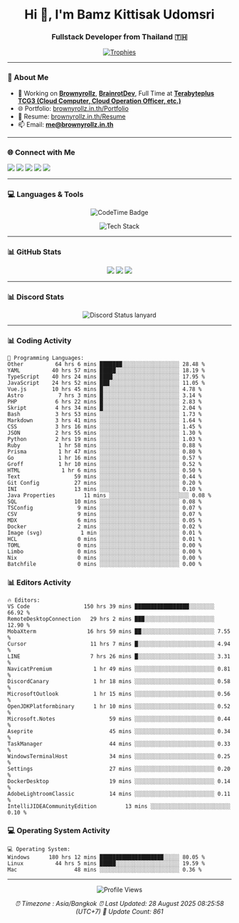 <h1 align="center">Hi 👋, I'm Bamz Kittisak Udomsri</h1>
<h3 align="center">Fullstack Developer from Thailand 🇹🇭</h3>

<p align="center">
  <a href="https://github.com/ryo-ma/github-profile-trophy">
    <img src="https://github-profile-trophy.vercel.app/?username=brownyroll" alt="Trophies" />
  </a>
</p>

---

### 🔧 About Me

- 🔭 Working on [**Brownyrollz**](https://github.com/Brownyrollz), [**BrainrotDev**](https://github.com/brainrotdev), Full Time at [**Terabyteplus TCG3 (Cloud Computer, Cloud Operation Officer, etc.)**](https://tcloud.in.th)
- 🌐 Portfolio: [brownyrollz.in.th/Portfolio](https://Brownyrollz.in.th/Portfolio)
- 📄 Resume: [brownyrollz.in.th/Resume](https://Brownyrollz.in.th/Resume)
- 📫 Email: **me@brownyrollz.in.th**
---

### 🌐 Connect with Me

<p align="left">
  <a href="https://codepen.io/brownyroll" target="_blank"><img src="https://img.shields.io/badge/CodePen-000?style=for-the-badge&logo=codepen&logoColor=white" /></a>
  <a href="https://fb.com/brownyroll.bbamz" target="_blank"><img src="https://img.shields.io/badge/Facebook-1877F2?style=for-the-badge&logo=facebook&logoColor=white" /></a>
  <a href="https://instagram.com/brownyroll.darkalich" target="_blank"><img src="https://img.shields.io/badge/Instagram-E4405F?style=for-the-badge&logo=instagram&logoColor=white" /></a>
  <a href="https://www.youtube.com/c/brownyrollz" target="_blank"><img src="https://img.shields.io/badge/YouTube-FF0000?style=for-the-badge&logo=youtube&logoColor=white" /></a>
  <a href="https://discord.gg/yyJRFxTXGU" target="_blank"><img src="https://img.shields.io/badge/Discord-5865F2?style=for-the-badge&logo=discord&logoColor=white" /></a>
</p>

---

### 💻 Languages & Tools

<p align="center">
  <img href="https://codetime.dev" alt="CodeTime Badge" src="https://shields.jannchie.com/endpoint?style=flat&color=222&url=https%3A%2F%2Fapi.codetime.dev%2Fv3%2Fusers%2Fshield%3Fuid%3D34055">
  <br/>
  <!--START_SECTION:tech-->
<p align="center">
  <img src="https://skillicons.dev/icons?i=html,css,js,ts,react,nextjs,nodejs,vue,php,laravel,dotnet,django,tailwind,bootstrap,express,arduino,mysql,sqlite,mongodb,nginx,docker,git,linux,figma,postman,astro,bash,bun,cloudflare,discord,discordjs" alt="Tech Stack" />
</p>
<!--END_SECTION:tech-->
</p>

---

### 📊 GitHub Stats

<p align="center">
  <img src="https://github-readme-stats.vercel.app/api?username=brownyroll&show_icons=true" />
  <img src="https://github-readme-stats.vercel.app/api/top-langs/?username=brownyroll&layout=compact" />
  <img src="https://github-readme-streak-stats.herokuapp.com/?user=brownyroll" />
</p>

---

### 📊 Discord Stats

<p align="center">
     <img alt='Discord Status lanyard' src='https://lanyard.cnrad.dev/api/280676963885121536' />
</p>

---

<p align="center">


### 📊 Coding Activity

<!--START_SECTION:waka-->
```text
💬 Programming Languages:
Other          64 hrs 6 mins ███████░░░░░░░░░░░░░░░░░░ 28.48 %
YAML          40 hrs 57 mins █████░░░░░░░░░░░░░░░░░░░░ 18.19 %
TypeScript    40 hrs 24 mins ████░░░░░░░░░░░░░░░░░░░░░ 17.95 %
JavaScript    24 hrs 52 mins ███░░░░░░░░░░░░░░░░░░░░░░ 11.05 %
Vue.js        10 hrs 45 mins █░░░░░░░░░░░░░░░░░░░░░░░░ 4.78 %
Astro           7 hrs 3 mins █░░░░░░░░░░░░░░░░░░░░░░░░ 3.14 %
PHP            6 hrs 22 mins █░░░░░░░░░░░░░░░░░░░░░░░░ 2.83 %
Skript         4 hrs 34 mins █░░░░░░░░░░░░░░░░░░░░░░░░ 2.04 %
Bash           3 hrs 53 mins ░░░░░░░░░░░░░░░░░░░░░░░░░ 1.73 %
Markdown       3 hrs 41 mins ░░░░░░░░░░░░░░░░░░░░░░░░░ 1.64 %
CSS            3 hrs 16 mins ░░░░░░░░░░░░░░░░░░░░░░░░░ 1.45 %
JSON           2 hrs 55 mins ░░░░░░░░░░░░░░░░░░░░░░░░░ 1.30 %
Python         2 hrs 19 mins ░░░░░░░░░░░░░░░░░░░░░░░░░ 1.03 %
Ruby            1 hr 58 mins ░░░░░░░░░░░░░░░░░░░░░░░░░ 0.88 %
Prisma          1 hr 47 mins ░░░░░░░░░░░░░░░░░░░░░░░░░ 0.80 %
Go              1 hr 16 mins ░░░░░░░░░░░░░░░░░░░░░░░░░ 0.57 %
Groff           1 hr 10 mins ░░░░░░░░░░░░░░░░░░░░░░░░░ 0.52 %
HTML             1 hr 6 mins ░░░░░░░░░░░░░░░░░░░░░░░░░ 0.50 %
Text                 59 mins ░░░░░░░░░░░░░░░░░░░░░░░░░ 0.44 %
Git Config           27 mins ░░░░░░░░░░░░░░░░░░░░░░░░░ 0.20 %
INI                  13 mins ░░░░░░░░░░░░░░░░░░░░░░░░░ 0.10 %
Java Properties         11 mins ░░░░░░░░░░░░░░░░░░░░░░░░░ 0.08 %
SQL                  10 mins ░░░░░░░░░░░░░░░░░░░░░░░░░ 0.08 %
TSConfig              9 mins ░░░░░░░░░░░░░░░░░░░░░░░░░ 0.07 %
CSV                   9 mins ░░░░░░░░░░░░░░░░░░░░░░░░░ 0.07 %
MDX                   6 mins ░░░░░░░░░░░░░░░░░░░░░░░░░ 0.05 %
Docker                2 mins ░░░░░░░░░░░░░░░░░░░░░░░░░ 0.02 %
Image (svg)            1 min ░░░░░░░░░░░░░░░░░░░░░░░░░ 0.01 %
HCL                   0 mins ░░░░░░░░░░░░░░░░░░░░░░░░░ 0.01 %
TOML                  0 mins ░░░░░░░░░░░░░░░░░░░░░░░░░ 0.00 %
Limbo                 0 mins ░░░░░░░░░░░░░░░░░░░░░░░░░ 0.00 %
Nix                   0 mins ░░░░░░░░░░░░░░░░░░░░░░░░░ 0.00 %
Batchfile             0 mins ░░░░░░░░░░░░░░░░░░░░░░░░░ 0.00 %

```
<!--END_SECTION:waka-->

### 📊 Editors Activity

<!--START_SECTION:editors-->
```text
🔥 Editors:
VS Code                 150 hrs 39 mins █████████████████░░░░░░░░ 66.92 %
RemoteDesktopConnection   29 hrs 2 mins ███░░░░░░░░░░░░░░░░░░░░░░ 12.90 %
MobaXterm                16 hrs 59 mins ██░░░░░░░░░░░░░░░░░░░░░░░ 7.55 %
Cursor                    11 hrs 7 mins █░░░░░░░░░░░░░░░░░░░░░░░░ 4.94 %
LINE                      7 hrs 26 mins █░░░░░░░░░░░░░░░░░░░░░░░░ 3.31 %
NavicatPremium             1 hr 49 mins ░░░░░░░░░░░░░░░░░░░░░░░░░ 0.81 %
DiscordCanary              1 hr 18 mins ░░░░░░░░░░░░░░░░░░░░░░░░░ 0.58 %
MicrosoftOutlook           1 hr 15 mins ░░░░░░░░░░░░░░░░░░░░░░░░░ 0.56 %
OpenJDKPlatformbinary      1 hr 10 mins ░░░░░░░░░░░░░░░░░░░░░░░░░ 0.52 %
Microsoft.Notes                 59 mins ░░░░░░░░░░░░░░░░░░░░░░░░░ 0.44 %
Aseprite                        45 mins ░░░░░░░░░░░░░░░░░░░░░░░░░ 0.34 %
TaskManager                     44 mins ░░░░░░░░░░░░░░░░░░░░░░░░░ 0.33 %
WindowsTerminalHost             34 mins ░░░░░░░░░░░░░░░░░░░░░░░░░ 0.25 %
Settings                        27 mins ░░░░░░░░░░░░░░░░░░░░░░░░░ 0.20 %
DockerDesktop                   19 mins ░░░░░░░░░░░░░░░░░░░░░░░░░ 0.14 %
AdobeLightroomClassic           14 mins ░░░░░░░░░░░░░░░░░░░░░░░░░ 0.11 %
IntelliJIDEACommunityEdition         13 mins ░░░░░░░░░░░░░░░░░░░░░░░░░ 0.10 %

```
<!--END_SECTION:editors-->

### 💻 Operating System Activity

<!--START_SECTION:os-->
```text
💻 Operating System:
Windows      180 hrs 12 mins ████████████████████░░░░░ 80.05 %
Linux          44 hrs 5 mins █████░░░░░░░░░░░░░░░░░░░░ 19.59 %
Mac                  48 mins ░░░░░░░░░░░░░░░░░░░░░░░░░ 0.36 %
```
<!--END_SECTION:os-->
</p>

---

<p align="center">
  <img src="https://komarev.com/ghpvc/?username=brownyroll&label=Profile%20views&color=0e75b6&style=flat" alt="Profile Views" />
</p>

<!-- Metadata -->
<p align="center"> 
    <i>
        ⏰ Timezone : Asia/Bangkok
        ⏰ Last Updated: <!--LAST_UPDATED-->28 August 2025 08:25:58 (UTC+7)<!--END_LAST_UPDATED-->
        🔄️ Update Count: <!--UPDATE_COUNT-->861<!--END_UPDATE_COUNT-->
    </i>
</p>
